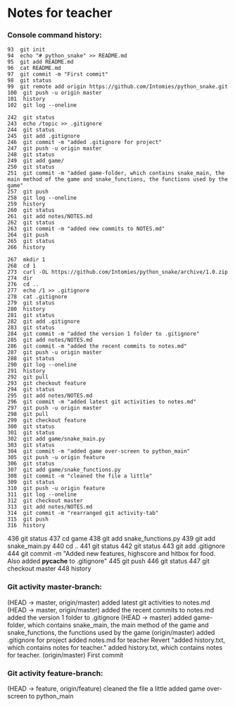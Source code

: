 # Notes for teacher

### Console command history:

    93  git init
    94  echo "# python_snake" >> README.md
    95  git add README.md
    96  cat README.md
    97  git commit -m "First commit"
    98  git status
    99  git remote add origin https://github.com/Intomies/python_snake.git
    100  git push -u origin master
    101  history
    102  git log --oneline

    242  git status
    243  echo /topic >> .gitignore
    244  git status
    245  git add .gitignore
    246  git commit -m "added .gitignore for project"
    247  git push -u origin master
    248  git status
    249  git add game/
    250  git status
    251  git commit -m "added game-folder, which contains snake_main, the main method of the game and snake_functions, the functions used by the game"
    257  git push
    258  git log --oneline
    259  history
    260  git status
    261  git add notes/NOTES.md
    262  git status
    263  git commit -m "added new commits to NOTES.md"
    264  git push
    265  git status
    266  history

    267  mkdir 1
    268  cd 1
    273  curl -OL https://github.com/Intomies/python_snake/archive/1.0.zip
    274  dir
    276  cd ..
    277  echo /1 >> .gitignore
    278  cat .gitignore
    279  git status
    280  history
    281  git status
    282  git add .gitignore
    283  git status
    284  git commit -m "added the version 1 folder to .gitignore"
    285  git add notes/NOTES.md
    286  git commit -m "added the recent commits to notes.md"
    287  git push -u origin master
    288  git status
    290  git log --oneline
    291  history
    292  git pull
    293  git checkout feature
    294  git status
    295  git add notes/NOTES.md
    296  git commit -m "added latest git activities to notes.md"
    297  git push -u origin master
    298  git pull
    299  git checkout feature
    300  git status
    301  git status
    302  git add game/snake_main.py
    303  git status
    304  git commit -m "added game over-screen to python_main"
    305  git push -u origin feature
    306  git status
    307  git add game/snake_functions.py
    308  git commit -m "cleaned the file a little"
    309  git status
    310  git push -u origin feature
    311  git log --oneline
    312  git checkout master
    313  git add notes/NOTES.md
    314  git commit -m "rearranged git activity-tab"
    315  git push
    316  history

  436  git status
  437  cd game
  438  git add snake_functions.py
  439  git add snake_main.py
  440  cd ..
  441  git status
  442  git status
  443  git add .gitignore
  444  git commit -m "Added new features, highscore and hitbox for food. Also added __pycache__ to .gitignore"
  445  git push
  446  git status
  447  git checkout master
  448  history



### Git activity master-branch:

(HEAD -> master, origin/master) added latest git activities to notes.md
(HEAD -> master, origin/master) added the recent commits to notes.md
added the version 1 folder to .gitignore
(HEAD -> master) added game-folder, which contains snake_main, the main method of the game and snake_functions, the functions used by the game
(origin/master) added .gitignore for project
added notes.md for teacher
Revert "added history.txt, which contains notes for teacher."
added history.txt, which contains notes for teacher.
(origin/master) First commit

### Git activity feature-branch:

(HEAD -> feature, origin/feature) cleaned the file a little
added game over-screen to python_main




